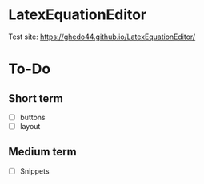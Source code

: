 # LatexEquationEditor
Test site: https://ghedo44.github.io/LatexEquationEditor/

# To-Do
## Short term
- [ ] buttons
- [ ] layout

## Medium term
- [ ] Snippets
